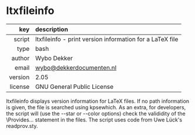 # ltxfileinfo
|     key | description
|     ---:|:---
|  script | ltxfileinfo - print version information for a LaTeX file
|    type | bash
|  author | Wybo Dekker
|   email | wybo@dekkerdocumenten.nl
| version | 2.05
| license | GNU General Public License

ltxfileinfo displays version information for LaTeX files. If no path
information is given, the file is searched using kpsewhich. As an extra,
for developers, the script will (use the --star or --color options)
check the valididity of the \Provides... statement in the files.
The script uses code from Uwe Lück's readprov.sty.
